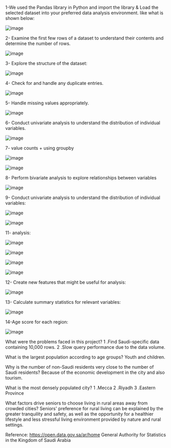 1-We used the Pandas library in Python and import the library & Load the
selected dataset into your preferred data analysis environment. 
like what is shown below:

![image](https://github.com/aishaloumi/Saudi-Arabia-Population/assets/164807958/242e46b1-fa73-4cd6-b1e3-7305fde8f5c2)

2-	Examine the first few rows of a dataset to understand their contents and determine the number of rows.

![image](https://github.com/aishaloumi/Saudi-Arabia-Population/assets/164807958/4007345b-0ca6-4ddd-ac09-9c7fa19c2bfa)

3-	Explore the structure of the dataset:

![image](https://github.com/aishaloumi/Saudi-Arabia-Population/assets/164807958/2f563b14-8c16-4146-b969-fdf1dd874afa)

4-	Check for and handle any duplicate entries.

![image](https://github.com/aishaloumi/Saudi-Arabia-Population/assets/164807958/6122c9af-e7f6-480a-8452-cd9bcaecd7ad)

5- Handle missing values appropriately.

![image](https://github.com/aishaloumi/Saudi-Arabia-Population/assets/164807958/08b37a50-3c0d-4041-a099-9c1729bff95b)

6-	Conduct univariate analysis to understand the distribution of individual variables.

![image](https://github.com/aishaloumi/Saudi-Arabia-Population/assets/164807958/1b9d72b2-95d0-4193-99fc-685b9017e675)

7-	value counts + using groupby

![image](https://github.com/aishaloumi/Saudi-Arabia-Population/assets/164807958/8a16cba4-8a6f-448f-becf-e58703f6e248)

![image](https://github.com/aishaloumi/Saudi-Arabia-Population/assets/164807958/5dc26a14-0114-410b-a557-c723c8784af3)

8- Perform bivariate analysis to explore relationships between variables

![image](https://github.com/aishaloumi/Saudi-Arabia-Population/assets/164807958/65204edb-6243-4425-80a7-624eaf29077f)

9-	Conduct univariate analysis to understand the distribution of individual variables:

![image](https://github.com/aishaloumi/Saudi-Arabia-Population/assets/164807958/b152dd7e-25b2-4a02-ab14-1c63aef1fe4c)

![image](https://github.com/aishaloumi/Saudi-Arabia-Population/assets/164807958/a62d4572-2177-4e80-80be-93219df6f51d)

11- analysis:

![image](https://github.com/aishaloumi/Saudi-Arabia-Population/assets/164807958/edbca631-d9f2-4735-ac24-58361a6d414e)

![image](https://github.com/aishaloumi/Saudi-Arabia-Population/assets/164807958/c43fa7b1-d0c7-4e43-b30c-b9b38315ecd3)

![image](https://github.com/aishaloumi/Saudi-Arabia-Population/assets/164807958/a8cb6419-0460-47a3-86b6-3ea69549a2f8)

![image](https://github.com/aishaloumi/Saudi-Arabia-Population/assets/164807958/018f1c2b-c8c2-4698-b8a2-a05ea2a14772)

12- Create new features that might be useful for analysis:

![image](https://github.com/aishaloumi/Saudi-Arabia-Population/assets/164807958/2624e970-3c0a-4119-b6ff-1f7bc0a53038)

13- Calculate summary statistics for relevant variables:

![image](https://github.com/aishaloumi/Saudi-Arabia-Population/assets/164807958/77ffa4e5-c44c-4176-9bb5-659f79ef0b63)

14-Age score for each region:

![image](https://github.com/aishaloumi/Saudi-Arabia-Population/assets/164807958/42d21cdd-01cb-4a61-a928-700e0da1c317)

What were the problems faced in this project?
1	.Find Saudi-specific data containing 10,000 rows.
2 .Slow query performance due to the data volume.

What is the largest population according to age groups? Youth and children.

Why is the number of non-Saudi residents very close to the number of Saudi residents? 
Because of the economic development in the city and also tourism.

What is the most densely populated city?
1 .Mecca
2	.Riyadh
3	.Eastern Province


What factors drive seniors to choose living in rural areas away from crowded cities?
Seniors' preference for rural living can be explained by the greater tranquility and safety, as well as the opportunity for a healthier lifestyle and less stressful living environment provided by nature and rural settings.


Reference: https://open.data.gov.sa/ar/home
General Authority for Statistics in the Kingdom of Saudi Arabia
















